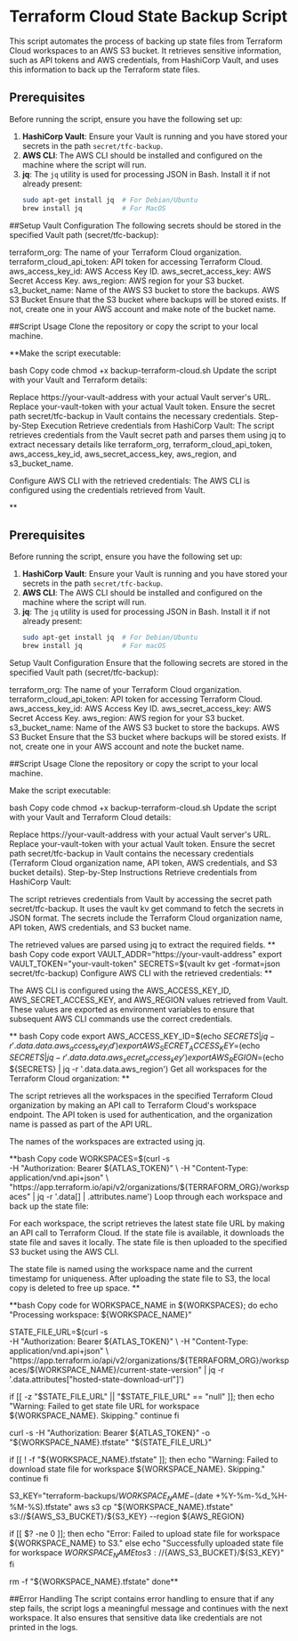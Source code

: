 # Terraform Cloud State Backup Script

This script automates the process of backing up state files from Terraform Cloud workspaces to an AWS S3 bucket. It retrieves sensitive information, such as API tokens and AWS credentials, from HashiCorp Vault, and uses this information to back up the Terraform state files.

## Prerequisites

Before running the script, ensure you have the following set up:

1. **HashiCorp Vault**: Ensure your Vault is running and you have stored your secrets in the path `secret/tfc-backup`.
2. **AWS CLI**: The AWS CLI should be installed and configured on the machine where the script will run.
3. **jq**: The `jq` utility is used for processing JSON in Bash. Install it if not already present:
   ```bash
   sudo apt-get install jq  # For Debian/Ubuntu
   brew install jq          # For MacOS

##Setup
Vault Configuration
The following secrets should be stored in the specified Vault path (secret/tfc-backup):

terraform_org: The name of your Terraform Cloud organization.
terraform_cloud_api_token: API token for accessing Terraform Cloud.
aws_access_key_id: AWS Access Key ID.
aws_secret_access_key: AWS Secret Access Key.
aws_region: AWS region for your S3 bucket.
s3_bucket_name: Name of the AWS S3 bucket to store the backups.
AWS S3 Bucket
Ensure that the S3 bucket where backups will be stored exists. If not, create one in your AWS account and make note of the bucket name.

##Script Usage
Clone the repository or copy the script to your local machine.

**Make the script executable:

bash
Copy code
chmod +x backup-terraform-cloud.sh
Update the script with your Vault and Terraform details:

Replace https://your-vault-address with your actual Vault server's URL.
Replace your-vault-token with your actual Vault token.
Ensure the secret path secret/tfc-backup in Vault contains the necessary credentials.
Step-by-Step Execution
Retrieve credentials from HashiCorp Vault: The script retrieves credentials from the Vault secret path and parses them using jq to extract necessary details like terraform_org, terraform_cloud_api_token, aws_access_key_id, aws_secret_access_key, aws_region, and s3_bucket_name.

Configure AWS CLI with the retrieved credentials: The AWS CLI is configured using the credentials retrieved from Vault.

**

## Prerequisites

Before running the script, ensure you have the following set up:

1. **HashiCorp Vault**: Ensure your Vault is running and you have stored your secrets in the path `secret/tfc-backup`.
2. **AWS CLI**: The AWS CLI should be installed and configured on the machine where the script will run.
3. **jq**: The `jq` utility is used for processing JSON in Bash. Install it if not already present:
   ```bash
   sudo apt-get install jq  # For Debian/Ubuntu
   brew install jq          # For macOS
Setup
Vault Configuration
Ensure that the following secrets are stored in the specified Vault path (secret/tfc-backup):

terraform_org: The name of your Terraform Cloud organization.
terraform_cloud_api_token: API token for accessing Terraform Cloud.
aws_access_key_id: AWS Access Key ID.
aws_secret_access_key: AWS Secret Access Key.
aws_region: AWS region for your S3 bucket.
s3_bucket_name: Name of the AWS S3 bucket to store the backups.
AWS S3 Bucket
Ensure that the S3 bucket where backups will be stored exists. If not, create one in your AWS account and note the bucket name.

##Script Usage
Clone the repository or copy the script to your local machine.

Make the script executable:

bash
Copy code
chmod +x backup-terraform-cloud.sh
Update the script with your Vault and Terraform Cloud details:

Replace https://your-vault-address with your actual Vault server's URL.
Replace your-vault-token with your actual Vault token.
Ensure the secret path secret/tfc-backup in Vault contains the necessary credentials (Terraform Cloud organization name, API token, AWS credentials, and S3 bucket details).
Step-by-Step Instructions
Retrieve credentials from HashiCorp Vault:

The script retrieves credentials from Vault by accessing the secret path secret/tfc-backup. It uses the vault kv get command to fetch the secrets in JSON format. The secrets include the Terraform Cloud organization name, API token, AWS credentials, and S3 bucket name.

The retrieved values are parsed using jq to extract the required fields.
**
bash
Copy code
export VAULT_ADDR="https://your-vault-address"
export VAULT_TOKEN="your-vault-token"
SECRETS=$(vault kv get -format=json secret/tfc-backup)
Configure AWS CLI with the retrieved credentials:
**

The AWS CLI is configured using the AWS_ACCESS_KEY_ID, AWS_SECRET_ACCESS_KEY, and AWS_REGION values retrieved from Vault. These values are exported as environment variables to ensure that subsequent AWS CLI commands use the correct credentials.

**
bash
Copy code
export AWS_ACCESS_KEY_ID=$(echo ${SECRETS} | jq -r '.data.data.aws_access_key_id')
export AWS_SECRET_ACCESS_KEY=$(echo ${SECRETS} | jq -r '.data.data.aws_secret_access_key')
export AWS_REGION=$(echo ${SECRETS} | jq -r '.data.data.aws_region')
Get all workspaces for the Terraform Cloud organization:
**

The script retrieves all the workspaces in the specified Terraform Cloud organization by making an API call to Terraform Cloud's workspace endpoint. The API token is used for authentication, and the organization name is passed as part of the API URL.

The names of the workspaces are extracted using jq.

**bash
Copy code
WORKSPACES=$(curl -s \
  -H "Authorization: Bearer ${ATLAS_TOKEN}" \
  -H "Content-Type: application/vnd.api+json" \
  "https://app.terraform.io/api/v2/organizations/${TERRAFORM_ORG}/workspaces" | jq -r '.data[] | .attributes.name')
Loop through each workspace and back up the state file:

For each workspace, the script retrieves the latest state file URL by making an API call to Terraform Cloud. If the state file is available, it downloads the state file and saves it locally. The state file is then uploaded to the specified S3 bucket using the AWS CLI.

The state file is named using the workspace name and the current timestamp for uniqueness. After uploading the state file to S3, the local copy is deleted to free up space.
**

**bash
Copy code
for WORKSPACE_NAME in ${WORKSPACES}; do
  echo "Processing workspace: ${WORKSPACE_NAME}"

  STATE_FILE_URL=$(curl -s \
    -H "Authorization: Bearer ${ATLAS_TOKEN}" \
    -H "Content-Type: application/vnd.api+json" \
    "https://app.terraform.io/api/v2/organizations/${TERRAFORM_ORG}/workspaces/${WORKSPACE_NAME}/current-state-version" | jq -r '.data.attributes["hosted-state-download-url"]')

  if [[ -z "$STATE_FILE_URL" || "$STATE_FILE_URL" == "null" ]]; then
    echo "Warning: Failed to get state file URL for workspace ${WORKSPACE_NAME}. Skipping."
    continue
  fi

  curl -s -H "Authorization: Bearer ${ATLAS_TOKEN}" -o "${WORKSPACE_NAME}.tfstate" "${STATE_FILE_URL}"

  if [[ ! -f "${WORKSPACE_NAME}.tfstate" ]]; then
    echo "Warning: Failed to download state file for workspace ${WORKSPACE_NAME}. Skipping."
    continue
  fi

  S3_KEY="terraform-backups/${WORKSPACE_NAME}-$(date +%Y-%m-%d_%H-%M-%S).tfstate"
  aws s3 cp "${WORKSPACE_NAME}.tfstate" s3://${AWS_S3_BUCKET}/${S3_KEY} --region ${AWS_REGION}

  if [[ $? -ne 0 ]]; then
    echo "Error: Failed to upload state file for workspace ${WORKSPACE_NAME} to S3."
  else
    echo "Successfully uploaded state file for workspace ${WORKSPACE_NAME} to s3://${AWS_S3_BUCKET}/${S3_KEY}"
  fi

  rm -f "${WORKSPACE_NAME}.tfstate"
done**

##Error Handling
The script contains error handling to ensure that if any step fails, the script logs a meaningful message and continues with the next workspace. It also ensures that sensitive data like credentials are not printed in the logs.
